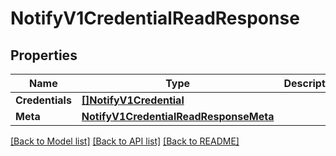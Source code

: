 # NotifyV1CredentialReadResponse

## Properties

Name | Type | Description | Notes
------------ | ------------- | ------------- | -------------
**Credentials** | [**[]NotifyV1Credential**](notify.v1.credential.md) |  | [optional] 
**Meta** | [**NotifyV1CredentialReadResponseMeta**](notify_v1_credentialReadResponse_meta.md) |  | [optional] 

[[Back to Model list]](../README.md#documentation-for-models) [[Back to API list]](../README.md#documentation-for-api-endpoints) [[Back to README]](../README.md)


